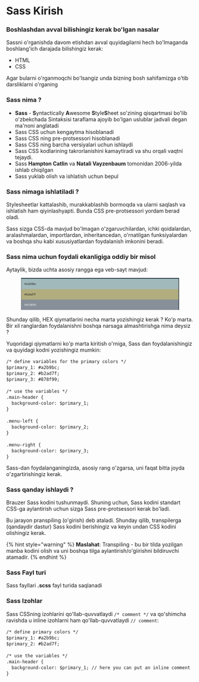 # Sass Kirish

### Boshlashdan avval bilishingiz kerak bo'lgan nasalar <a href="#siz-nimalarni-oldindan-bilishingiz-zarur" id="siz-nimalarni-oldindan-bilishingiz-zarur"></a>

Sassni o'rganishda davom etishdan avval quyidagilarni hech bo'lmaganda boshlang'ich darajada bilishingiz kerak:

* HTML
* CSS

Agar bularni o'rganmoqchi bo'lsangiz unda bizning bosh sahifamizga o'tib darsliklarni o'rganing

### Sass nima ? <a href="#sass-nima" id="sass-nima"></a>

* **Sass** - **S**yntactically **A**wesome **S**tyle**S**heet so'zining qisqartmasi bo'lib o'zbekchada Sintaksisi taraflama ajoyib bo'lgan uslublar jadvali degan ma'noni anglatadi
* Sass CSS uchun kengaytma hisoblanadi
* Sass CSS ning pre-protsessori hisoblanadi
* Sass CSS ning barcha versiyalari uchun ishlaydi
* Sass CSS kodlarining takrorlanishini kamaytiradi va shu orqali vaqtni tejaydi.
* Sass **Hampton Catlin** va **Natali Vayzenbaum** tomonidan 2006-yilda ishlab chiqilgan
* Sass yuklab olish va ishlatish uchun bepul

### Sass nimaga ishlatiladi ? <a href="#sass-nimaga-ishlatiladi" id="sass-nimaga-ishlatiladi"></a>

Stylesheetlar kattalashib, murakkablashib bormoqda va ularni saqlash va ishlatish ham qiyinlashyapti. Bunda CSS pre-protsessori yordam berad oladi.

Sass sizga CSS-da mavjud bo'lmagan o'zgaruvchilardan, ichki qoidalardan, aralashmalardan, importlardan, inheritancedan, o'rnatilgan funksiyalardan va boshqa shu kabi xususiyatlardan foydalanish imkonini beradi.

### Sass nima uchun foydali ekanligiga oddiy bir misol <a href="#nimaga-sass-foydali-ekanligiga-sodda-misol" id="nimaga-sass-foydali-ekanligiga-sodda-misol"></a>

Aytaylik, bizda uchta asosiy rangga ega veb-sayt mavjud:

<figure><img src="../../.gitbook/assets/image (741).png" alt=""><figcaption></figcaption></figure>

Shunday qilib, HEX qiymatlarini necha marta yozishingiz kerak ? Ko'p marta. Bir xil ranglardan foydalanishni boshqa narsaga almashtirishga nima deysiz ?

Yuqoridagi qiymatlarni ko'p marta kiritish o'rniga, Sass dan foydalanishingiz va quyidagi kodni yozishingiz mumkin:

```
/* define variables for the primary colors */
$primary_1: #a2b9bc;
$primary_2: #b2ad7f;
$primary_3: #878f99;

/* use the variables */
.main-header {
  background-color: $primary_1;
}

.menu-left {
  background-color: $primary_2;
}

.menu-right {
  background-color: $primary_3;
}
```

Sass-dan foydalanganingizda, asosiy rang o'zgarsa, uni faqat bitta joyda o'zgartirishingiz kerak.

### Sass qanday ishlaydi ? <a href="#sass-qanday-ishlaydi" id="sass-qanday-ishlaydi"></a>

Brauzer Sass kodini tushunmaydi. Shuning uchun, Sass kodini standart CSS-ga aylantirish uchun sizga Sass pre-protsessori kerak bo'ladi.

Bu jarayon pranspiling (o'girish) deb ataladi. Shunday qilib, transpilerga (qandaydir dastur) Sass kodini berishingiz va keyin undan CSS kodini olishingiz kerak.

{% hint style="warning" %}
**Maslahat**: Transpiling - bu bir tilda yozilgan manba kodini olish va uni boshqa tilga aylantirish/o'giirishni bildiruvchi atamadir.
{% endhint %}

### Sass Fayl turi <a href="#sass-fayl-turi" id="sass-fayl-turi"></a>

Sass fayllari **.scss** fayl turida saqlanadi

### Sass Izohlar <a href="#sass-izohlari" id="sass-izohlari"></a>

Sass CSSning izohlarini qo'llab-quvvatlaydi `/* comment */` va qo'shimcha ravishda u inline izohlarni ham qo'llab-quvvatlaydi `// comment`:

```
/* define primary colors */
$primary_1: #a2b9bc;
$primary_2: #b2ad7f;

/* use the variables */
.main-header {
  background-color: $primary_1; // here you can put an inline comment
}
```
